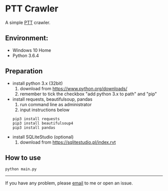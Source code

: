 # PTT Crawler
A simple [PTT](https://www.ptt.cc/bbs/hotboards.html) crawler.

## Environment:
- Windows 10 Home
- Python 3.6.4

## Preparation
- install python 3.x (32bit)
  1. download from https://www.python.org/downloads/
  2. remember to tick the checkbox "add python 3.x to path" and "pip"
- install requests, beautifulsoup, pandas
  1. run command line as administrator
  2. input instructions below
  ```
  pip3 install requests
  pip3 install beautifulsoup4
  pip3 install pandas
  ```
- install SQLiteStudio (optional)
  1. download from https://sqlitestudio.pl/index.rvt
  
## How to use
```
python main.py
```

---
If you have any problem, please [email](mailto:eugene87222@gmail.com) to me or open an issue.
